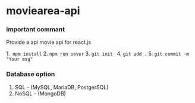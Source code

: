 
# moviearea-api
### important commant 

Provide a api movie api for react.js


1.` npm install`
2. `npm run sever`
3. `git init `
4. `git add .`
5. `git commit -m "Your msg"`


### Database option

1. SQL - (MySQL, MariaDB, PostgerSQL)
2. NoSQL - (MongoDB)


